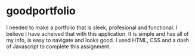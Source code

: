 # goodportfolio
I needed to make a portfolio that is sleek, profesional and functional. I believe I have acheived that with this application. It is simple and has all of my info, is easy to navigate and looks good. I used HTML, CSS and a dash of Javascript to complete this assignment.